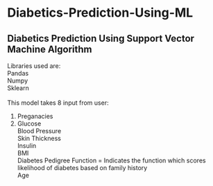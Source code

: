 # Diabetics-Prediction-Using-ML

## Diabetics Prediction Using Support Vector Machine Algorithm 
Libraries used are: </br>
Pandas</br>
Numpy</br>
Sklearn</br>
</br>
This model takes 8 input from user:
1. Preganacies</br>
2. Glucose	</br>
Blood Pressure</br>
Skin Thickness</br>
Insulin</br>
BMI</br>
Diabetes Pedigree Function = Indicates the function which scores likelihood of diabetes based on family history</br>
Age</br>
